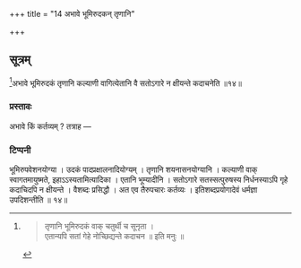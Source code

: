 +++
title = "14 अभावे भूमिरुदकन् तृणानि"

+++
## सूत्रम्
[^४]अभावे भूमिरुदकं तृणानि कल्याणी वागित्येतानि वै सतोऽगारे न क्षीयन्ते कदाचनेति ॥१४॥  
### प्रस्तावः
अभावे किं कर्तव्यम् ? तत्राह —  
### टिप्पनी
भूमिरुपवेशनयोग्या । उदकं पादप्रक्षालनादियोग्यम् । तृणानि शयनासनयोग्यानि । कल्याणी वाक् स्वागतमायुष्मते, इहाऽऽस्यतामित्यादिका । एतानि भूम्यादीनि । सतोऽगारे सतस्सत्पुरुषस्य निर्धनस्याऽपि गृहे कदाचिदपि न क्षीयन्ते । वैशब्दः प्रसिद्धौ । अत एव तैरुपचारः कर्तव्यः । इतिशब्दप्रयोगादेवं धर्मज्ञा उपदिशन्तीति ॥ १४॥  

[^४]:

    >तृणानि भूमिरुदकं वाक् चतुर्थी च सूनृता ।  
    >एतान्यपि सतां गेहे नोच्छिद्यन्ते कदाचन ॥ इति मनुः ॥  
